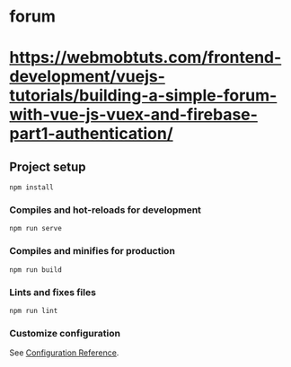 # forum
# https://webmobtuts.com/frontend-development/vuejs-tutorials/building-a-simple-forum-with-vue-js-vuex-and-firebase-part1-authentication/

## Project setup
```
npm install
```

### Compiles and hot-reloads for development
```
npm run serve
```

### Compiles and minifies for production
```
npm run build
```

### Lints and fixes files
```
npm run lint
```

### Customize configuration
See [Configuration Reference](https://cli.vuejs.org/config/).
